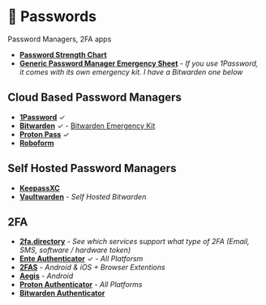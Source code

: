 # 🔑 Passwords

Password Managers, 2FA apps

- [**Password Strength Chart**](https://hivesystems.io/blog/are-your-passwords-in-the-green)
- [**Generic Password Manager Emergency Sheet**](https://passwordbits.com/password-manager-emergency-sheet) - *If you use 1Password, it comes with its own emergency kit. I have a Bitwarden one below*

## Cloud Based Password Managers

- [**1Password**](https://1password.com) ✓
- [**Bitwarden**](https://bitwarden.com) ✓ - [Bitwarden Emergency Kit](https://github.com/DevShubam/emergency-kits/tree/main?tab=readme-ov-file#bitwarden-emergency-kit)
- [**Proton Pass**](https://proton.me/pass)  ✓
- [**Roboform**](https://roboform.com)

## Self Hosted Password Managers

- [**KeepassXC**](https://keepassxc.org) 
- [**Vaultwarden**](https://github.com/dani-garcia/vaultwarden) - *Self Hosted Bitwarden*

## 2FA

- [**2fa.directory**](https://2fa.directory/int) - *See which services support what type of 2FA (Email, SMS, software / hardware token)*
- [**Ente Authenticator**](https://ente.io/auth/) ✓ - *All Platforsm*
- [**2FAS**](https://2fas.com) - *Android & iOS + Browser Extentions*
- [**Aegis**](https://getaegis.app) - *Android*
- [**Proton Authenticator**](https://proton.me/authenticator) - *All Platforms*
- [**Bitwarden Authenticator**](https://bitwarden.com/products/authenticator)
